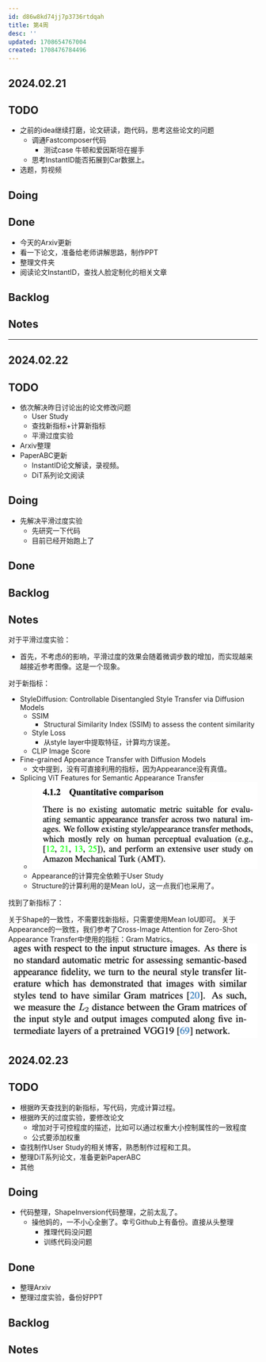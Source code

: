```yaml
---
id: d86w8kd74jj7p3736rtdqah
title: 第4周
desc: ''
updated: 1708654767004
created: 1708476784496
---
```



## 2024.02.21

## TODO



* 之前的idea继续打磨，论文研读，跑代码，思考这些论文的问题
  * 调通Fastcomposer代码
    * 测试case 牛顿和爱因斯坦在握手
  * 思考InstantID能否拓展到Car数据上。
* 选题，剪视频




## Doing



## Done
* 今天的Arxiv更新
* 看一下论文，准备给老师讲解思路，制作PPT
* 整理文件夹
* 阅读论文InstantID，查找人脸定制化的相关文章
## Backlog




## Notes

---


## 2024.02.22

## TODO

* 依次解决昨日讨论出的论文修改问题
  * User Study
  * 查找新指标+计算新指标
  * 平滑过度实验
* Arxiv整理
* PaperABC更新
  * InstantID论文解读，录视频。
  * DiT系列论文阅读


## Doing

* 先解决平滑过度实验
  * 先研究一下代码
  * 目前已经开始跑上了



## Done

## Backlog

## Notes

对于平滑过度实验：

* 首先，不考虑$\delta$的影响，平滑过度的效果会随着微调步数的增加，而实现越来越接近参考图像。这是一个现象。


对于新指标：

* StyleDiffusion: Controllable Disentangled Style Transfer via Diffusion Models
  * SSIM
    * Structural Similarity Index (SSIM) to assess the content similarity
  * Style Loss
    * 从style layer中提取特征，计算均方误差。
  * CLIP Image Score
* Fine-grained Appearance Transfer with Diffusion Models
  * 文中提到，没有可直接利用的指标，因为Appearance没有真值。
* Splicing ViT Features for Semantic Appearance Transfer
  * ![图 0](images/a28d1485ce7a6d1e5a6567fa0fd7d312ef184b77601194f278fe24301d1543f2.png)  
  * Appearance的计算完全依赖于User Study
  * Structure的计算利用的是Mean IoU，这一点我们也采用了。 

找到了新指标了：

关于Shape的一致性，不需要找新指标，只需要使用Mean IoU即可。
关于Appearance的一致性，我们参考了Cross-Image Attention for Zero-Shot Appearance Transfer中使用的指标：Gram Matrics。
![图 1](images/6e00e3520e46a2b66acbb1ea18a7084e92ed381138724b6e1c965fa1590d1d87.png)  


## 2024.02.23

## TODO

* 根据昨天查找到的新指标，写代码，完成计算过程。
* 根据昨天的过度实验，要修改论文
  * 增加对于可控程度的描述，比如可以通过权重大小控制属性的一致程度
  * 公式要添加权重
* 查找制作User Study的相关博客，熟悉制作过程和工具。
* 整理DiT系列论文，准备更新PaperABC
* 其他


## Doing
* 代码整理，ShapeInversion代码整理，之前太乱了。
  * 操他妈的，一不小心全删了。幸亏Github上有备份。直接从头整理
    * 推理代码没问题
    * 训练代码没问题

## Done
* 整理Arxiv
* 整理过度实验，备份好PPT

## Backlog



## Notes
